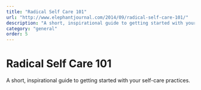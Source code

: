 ```yaml
---
title: "Radical Self Care 101"
url: "http://www.elephantjournal.com/2014/09/radical-self-care-101/"
description: "A short, inspirational guide to getting started with your self-care practices."
category: "general"
order: 5
---
```


# Radical Self Care 101

A short, inspirational guide to getting started with your self-care practices.
